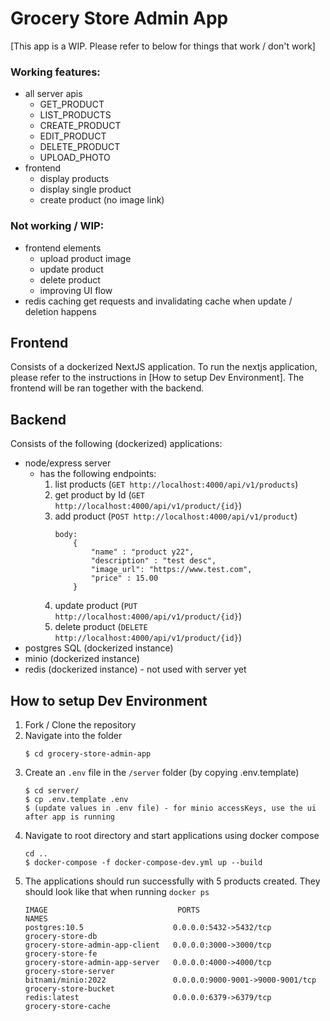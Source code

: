 # Grocery Store Admin App

[This app is a WIP. Please refer to below for things that work / don't work]

### Working features:
* all server apis
    * GET_PRODUCT
    * LIST_PRODUCTS
    * CREATE_PRODUCT
    * EDIT_PRODUCT
    * DELETE_PRODUCT
    * UPLOAD_PHOTO
* frontend 
    * display products
    * display single product
    * create product (no image link)

### Not working / WIP:
* frontend elements 
    * upload product image
    * update product
    * delete product
    * improving UI flow
* redis caching get requests and invalidating cache when update / deletion happens

## Frontend

Consists of a dockerized NextJS application. To run the nextjs application, please refer to the instructions in [How to setup Dev Environment]. The frontend will be ran together with the backend.

## Backend

Consists of the following (dockerized) applications:
* node/express server
    - has the following endpoints:
        1. list products (`GET http://localhost:4000/api/v1/products`)
        2. get product by Id (`GET http://localhost:4000/api/v1/product/{id}`)
        3. add product (`POST http://localhost:4000/api/v1/product`)
            ```
            body: 
                {
                    "name" : "product y22",
                    "description" : "test desc",
                    "image_url": "https://www.test.com",
                    "price" : 15.00
                }
            ```
        4. update product (`PUT http://localhost:4000/api/v1/product/{id}`)
        5. delete product (`DELETE http://localhost:4000/api/v1/product/{id}`)
* postgres SQL (dockerized instance)
* minio (dockerized instance)
* redis (dockerized instance) - not used with server yet

## How to setup Dev Environment

1. Fork / Clone the repository
1. Navigate into the folder
    ```
    $ cd grocery-store-admin-app
    ```
1. Create an `.env` file in the `/server` folder (by copying .env.template)
    ```
    $ cd server/
    $ cp .env.template .env
    $ (update values in .env file) - for minio accessKeys, use the ui after app is running
    ```
1. Navigate to root directory and start applications using docker compose
    ```
    cd .. 
    $ docker-compose -f docker-compose-dev.yml up --build
    ```
1. The applications should run successfully with 5 products created. They should look like that when running `docker ps`
    ```
    IMAGE                             PORTS                             NAMES
    postgres:10.5                    0.0.0.0:5432->5432/tcp             grocery-store-db
    grocery-store-admin-app-client   0.0.0.0:3000->3000/tcp             grocery-store-fe
    grocery-store-admin-app-server   0.0.0.0:4000->4000/tcp             grocery-store-server
    bitnami/minio:2022               0.0.0.0:9000-9001->9000-9001/tcp   grocery-store-bucket
    redis:latest                     0.0.0.0:6379->6379/tcp             grocery-store-cache
    ```